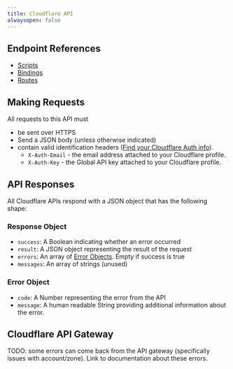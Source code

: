 ```yaml
---
title: Cloudflare API
alwaysopen: false
---
```


## Endpoint References

* [Scripts](./scripts)
* [Bindings](./bindings)
* [Routes](./routes)

## Making Requests

All requests to this API must

- be sent over HTTPS
- Send a JSON body (unless otherwise indicated)
- contain valid identification headers ([Find your Cloudflare Auth info](../how-to-find-your-cloudflare-api-keys)).
  - `X-Auth-Email` - the email address attached to your Cloudflare profile.
  - `X-Auth-Key` - the Global API key attached to your Cloudflare profile.

## API Responses

All Cloudflare APIs respond with a JSON object that has the following shape:

### Response Object

- `success`: A Boolean indicating whether an error occurred
- `result`: A JSON object representing the result of the request
- `errors`: An array of [Error Objects](../#error-object). Empty if success is true
- `messages`: An array of strings (unused)

### Error Object

- `code`: A Number representing the error from the API
- `message`: A human readable String providing additional information about the error.

## Cloudflare API Gateway

TODO: some errors can come back from the API gateway (specifically issues with account/zone). Link to documentation about these errors.

